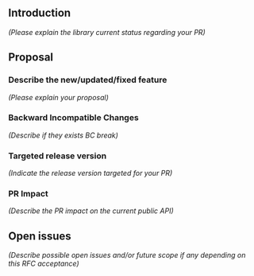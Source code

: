 ## Introduction

_(Please explain the library current status regarding your PR)_

## Proposal

### Describe the new/updated/fixed feature

_(Please explain your proposal)_

### Backward Incompatible Changes

_(Describe if they exists BC break)_

### Targeted release version

_(Indicate the release version targeted for your PR)_

### PR Impact

_(Describe the PR impact on the current public API)_

## Open issues

_(Describe possible open issues and/or future scope if any depending on this RFC acceptance)_
